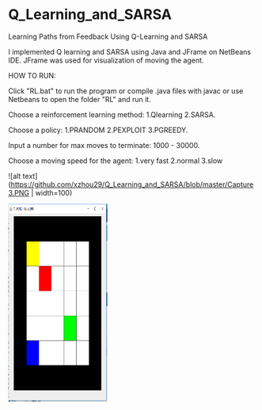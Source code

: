 # Q_Learning_and_SARSA
Learning Paths from Feedback Using Q-Learning and SARSA

I implemented Q learning and SARSA using Java and JFrame on NetBeans IDE.
JFrame was used for visualization of moving the agent. 


HOW TO RUN:

Click "RL.bat" to run the program or compile .java files with javac 
or use Netbeans to open the folder "RL" and run it.

 
Choose a reinforcement learning method: 1.Qlearning 2.SARSA.

Choose a policy: 1.PRANDOM 2.PEXPLOIT 3.PGREEDY.

Input a number for max moves to terminate: 1000 - 30000.

Choose a moving speed for the agent: 1.very fast 2.normal 3.slow


![alt text](https://github.com/xzhou29/Q_Learning_and_SARSA/blob/master/Capture3.PNG  | width=100)


<img src="https://github.com/xzhou29/Q_Learning_and_SARSA/blob/master/Capture3.PNG" width="200" height="400" />
